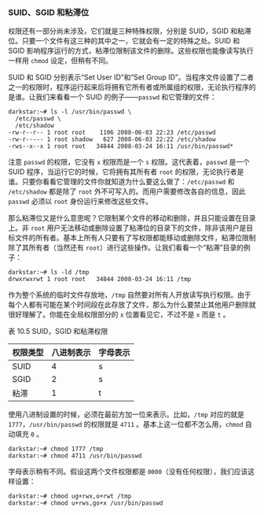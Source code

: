 ### SUID、SGID 和粘滞位

权限还有一部分尚未涉及，它们就是三种特殊权限，分别是 SUID，SGID 和粘滞位。只要一个文件有这三种的其中之一，它就会有一定的特殊之处。SUID 和 SGID 影响程序运行的方式，粘滞位限制该文件的删除。这些权限也能像读写执行一样用 `chmod` 设定，但稍有不同。

SUID 和 SGID 分别表示“Set User ID”和“Set Group ID”。当程序文件设置了二者之一的权限时，程序运行起来后将拥有它所有者或所属组的权限，无论执行程序的是谁。让我们来看看一个 SUID 的例子——`passwd` 和它管理的文件：

```
darkstar:~# ls -l /usr/bin/passwd \
  /etc/passwd \
  /etc/shadow
-rw-r--r-- 1 root root    1106 2008-06-03 22:23 /etc/passwd
-rw-r----- 1 root shadow   627 2008-06-03 22:22 /etc/shadow
-rws--x--x 1 root root   34844 2008-03-24 16:11 /usr/bin/passwd*
```

注意 `passwd` 的权限，它没有 `x` 权限而是一个 `s` 权限。这代表着，`passwd` 是一个 SUID 程序，当运行它的时候，它将拥有其所有者 `root` 的权限，无论执行者是谁。只要你看看它管理的文件你就知道为什么要这么做了：`/etc/passwd` 和 `/etc/shadow` 都是除了 `root` 外不可写入的。而用户需要修改各自的信息，因此 `passwd` 必须以 `root` 身份运行来修改这些文件。

那么粘滞位又是什么意思呢？它限制某个文件的移动和删除，并且只能设置在目录上。非 `root` 用户无法移动或删除设置了粘滞位的目录下的文件，除非该用户是目标文件的所有者。基本上所有人只要有了写权限都能移动或删除文件，粘滞位限制除了其所有者（当然还有 `root`）进行这些操作。让我们看看一个“粘滞”目录的例子：

```
darkstar:~# ls -ld /tmp
drwxrwxrwt 1 root root   34844 2008-03-24 16:11 /tmp
```

作为整个系统的临时文件存放地，`/tmp` 自然要对所有人开放读写执行权限。由于每个人都有可能在某个时间段在此存放了文件，那么为什么要禁止其他用户删除就很好理解了。你能在全局权限部分的 `x` 位置看见它，不过不是 `x` 而是 `t` 。

表 10.5 SUID，SGID 和粘滞权限

| 权限类型 | 八进制表示 | 字母表示 |
| -------- | ---------- | -------- |
| SUID     | 4          | s        |
| SGID     | 2          | s        |
| 粘滞     | 1          | t        |

使用八进制设置的时候，必须在最前方加一位来表示。比如，`/tmp` 对应的就是 `1777`，`/usr/bin/passwd` 的权限就是 `4711` 。基本上这一位都不怎么用，`chmod` 自动填充 `0` 。

```
darkstar:~# chmod 1777 /tmp
darkstar:~# chmod 4711 /usr/bin/passwd
```

字母表示稍有不同。假设这两个文件权限都是 `0000`（没有任何权限），我们应该这样设置：

```
darkstar:~# chmod ug+rwx,o+rwt /tmp
darkstar:~# chmod u+rws,go+x /usr/bin/passwd
```
